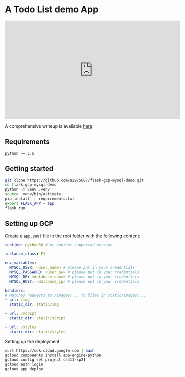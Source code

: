 # A Todo List demo App

<iframe width="560" height="315" src="https://www.youtube.com/embed/sY1lLGe7ECA" title="YouTube video player" frameborder="0" allow="accelerometer; autoplay; clipboard-write; encrypted-media; gyroscope; picture-in-picture" allowfullscreen></iframe>

A comprehensive writeup is avaliable [here](https://tichung.com/blog/2021/20200323_flask/).

## Requirements
```
python >= 3.5
```

## Getting started
```bash
git clone https://github.com/a2975667/flask-gcp-mysql-demo.git
cd flask-gcp-mysql-demo
python -m venv .venv
source .venv/bin/activate
pip install -r requirements.txt
export FLASK_APP = app
flask run
```

## Setting up GCP
Create a `app.yaml` file in the root folder with the following content:
```yaml
runtime: python38 # or another supported version

instance_class: F1

env_variables:
  MYSQL_USER: <user_name> # please put in your credentials
  MYSQL_PASSWORD: <user_pw> # please put in your credentials
  MYSQL_DB: <database_name> # please put in your credentials
  MYSQL_HOST: <database_ip> # please put in your credentials

handlers:
# Matches requests to /images/... to files in static/images/...
- url: /img
  static_dir: static/img

- url: /script
  static_dir: static/script

- url: /styles
  static_dir: static/styles
```

Setting up the deployment
```bash
curl https://sdk.cloud.google.com | bash
gcloud components install app-engine-python
gcloud config set project cs411-sp21
gcloud auth login
gcloud app deploy
```
